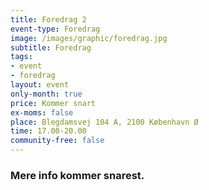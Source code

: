 ```yaml
---
title: Foredrag 2
event-type: Foredrag
image: /images/graphic/foredrag.jpg
subtitle: Foredrag
tags:
- event
- foredrag
layout: event
only-month: true
price: Kommer snart
ex-moms: false
place: Blegdamsvej 104 A, 2100 København Ø
time: 17.00-20.00
community-free: false
---
```


### Mere info kommer snarest.